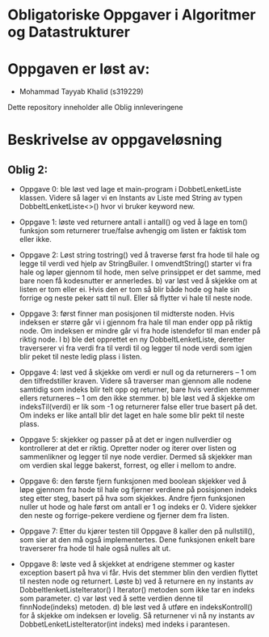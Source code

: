 # Obligatoriske Oppgaver i Algoritmer og Datastrukturer

# Oppgaven er løst av:
* Mohammad Tayyab Khalid (s319229)

Dette repository inneholder alle Oblig innleveringene

# Beskrivelse av oppgaveløsning

## Oblig 2:

* Oppgave 0: ble løst ved lage et main-program i DobbetLenketListe klassen. Videre så lager vi en Instants av Liste med String av typen DobbeltLenketListe<>() hvor vi bruker   keyword new. 

* Oppgave 1: løste ved returnere antall i antall() og ved å lage en tom() funksjon som returnerer true/false avhengig om listen er faktisk tom eller ikke.

* Oppgave 2: Løst string tostring() ved å traverse først fra hode til hale og legge til verdi ved hjelp av StringBuiler. I omvendtString() starter vi fra hale og løper gjennom til hode, men selve prinsippet er det samme, med bare noen få kodesnutter er annerledes. b) var løst ved å skjekke om at listen er tom eller ei. Hvis den er tom så blir både hode og hale sin forrige og neste peker satt til null. Eller så flytter vi hale til neste node.

* Oppgave 3: først finner man posisjonen til midterste noden. Hvis indeksen er større går vi i gjennom fra hale til man ender opp på riktig node. Om indeksen er mindre går vi fra hode istendefor til man ender på riktig node. I b) ble det opprettet en ny DobbeltLenketListe, deretter traverserer vi fra verdi fra til verdi til og legger til node verdi som igjen blir peket til neste ledig plass i listen.

* Oppgave 4: løst ved å skjekke om verdi er null og da returnerers – 1 om den tilfredstiller kraven. Videre så traverser man gjennom alle nodene samtidig som indeks blir telt opp og returner, bare hvis verdien stemmer ellers returneres – 1 om den ikke stemmer. b) ble løst ved å skjekke om indeksTil(verdi) er lik som -1 og returnerer false eller true basert på det. Om indeks er like antall blir det laget en hale some blir pekt til neste plass.

* Oppgave 5: skjekker og passer på at det er ingen nullverdier og kontrollerer at det er riktig. Opretter noder og iterer over listen og sammenlikner og legger til nye node verdier. Dermed så skjekker man om verdien skal legge bakerst, forrest, og eller i mellom to andre.

* Oppgave 6: den første fjern funksjonen med boolean skjekker ved å løpe gjennom fra hode til hale og fjerner verdiene på posisjonen indeks steg etter steg, basert på hva som skjekkes. Andre fjern funksjonen nuller ut hode og hale først om antall er 1 og indeks er 0. Videre sjekker den neste og forrige-pekere verdiene og fjerner dem fra listen.

* Oppgave 7: Etter du kjører testen till Oppgave 8 kaller den på nullstill(), som sier at den må også implementertes. Dene funksjonen enkelt bare traverserer fra hode til hale også nulles alt ut.

* Oppgave 8: løste ved å skjekket at endrigene stemmer og kaster exception basert på hva vi får. Hvis det stemmer blin den verdien flyttet til nesten node og returnert. Løste b) ved å returnere en ny instants av DobbeltlenketListeIterator() I Iterator<T>() metoden som ikke tar en indeks som parameter. c) var løst ved å sette verdien denne til finnNode(indeks) metoden. d) ble løst ved å utføre en indeksKontroll() for å skjekke om indeksen er lovelig. Så returnener vi nå ny instants av DobbetLenketListeIterator(int indeks) med indeks i parantesen.

